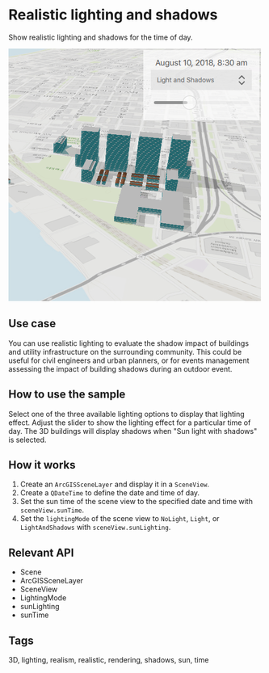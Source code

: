# Realistic lighting and shadows
Show realistic lighting and shadows for the time of day.

![](screenshot.png)

## Use case
You can use realistic lighting to evaluate the shadow impact of buildings and utility infrastructure on the surrounding community. This could be useful for civil engineers and urban planners, or for events management assessing the impact of building shadows during an outdoor event.

## How to use the sample
Select one of the three available lighting options to display that lighting effect. Adjust the slider to show the lighting effect for a particular time of day. The 3D buildings will display shadows when "Sun light with shadows" is selected. 

## How it works
1. Create an `ArcGISSceneLayer` and display it in a `SceneView`.
2. Create a `QDateTime` to define the date and time of day.
3. Set the sun time of the scene view to the specified date and time with `sceneView.sunTime`.
4. Set the `lightingMode` of the scene view to `NoLight`, `Light`, or `LightAndShadows` with `sceneView.sunLighting`.

## Relevant API
* Scene
* ArcGISSceneLayer
* SceneView
* LightingMode
* sunLighting
* sunTime

## Tags
3D, lighting, realism, realistic, rendering, shadows, sun, time
